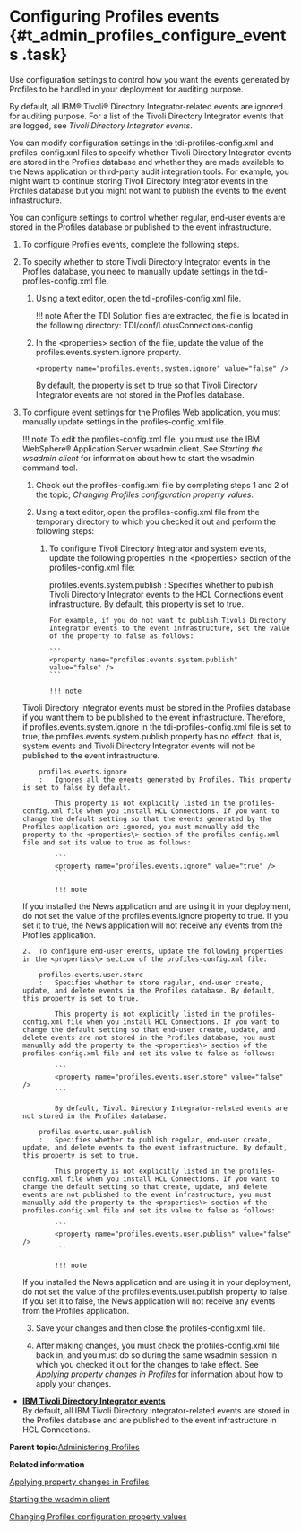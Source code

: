 # Configuring Profiles events {#t_admin_profiles_configure_events .task}

Use configuration settings to control how you want the events generated by Profiles to be handled in your deployment for auditing purpose.

By default, all IBM® Tivoli® Directory Integrator-related events are ignored for auditing purpose. For a list of the Tivoli Directory Integrator events that are logged, see *Tivoli Directory Integrator events*.

You can modify configuration settings in the tdi-profiles-config.xml and profiles-config.xml files to specify whether Tivoli Directory Integrator events are stored in the Profiles database and whether they are made available to the News application or third-party audit integration tools. For example, you might want to continue storing Tivoli Directory Integrator events in the Profiles database but you might not want to publish the events to the event infrastructure.

You can configure settings to control whether regular, end-user events are stored in the Profiles database or published to the event infrastructure.

1.  To configure Profiles events, complete the following steps.
2.  To specify whether to store Tivoli Directory Integrator events in the Profiles database, you need to manually update settings in the tdi-profiles-config.xml file.

    1.  Using a text editor, open the tdi-profiles-config.xml file.

        !!! note
    After the TDI Solution files are extracted, the file is located in the following directory: TDI/conf/LotusConnections-config

    2.  In the <properties\> section of the file, update the value of the profiles.events.system.ignore property.

        ```
        <property name="profiles.events.system.ignore" value="false" />
        ```

        By default, the property is set to true so that Tivoli Directory Integrator events are not stored in the Profiles database.

3.  To configure event settings for the Profiles Web application, you must manually update settings in the profiles-config.xml file.

    !!! note
    To edit the profiles-config.xml file, you must use the IBM WebSphere® Application Server wsadmin client. See *Starting the wsadmin client* for information about how to start the wsadmin command tool.

    1.  Check out the profiles-config.xml file by completing steps 1 and 2 of the topic, *Changing Profiles configuration property values*.

    2.  Using a text editor, open the profiles-config.xml file from the temporary directory to which you checked it out and perform the following steps:

        1.  To configure Tivoli Directory Integrator and system events, update the following properties in the <properties\> section of the profiles-config.xml file:

            profiles.events.system.publish
            :   Specifies whether to publish Tivoli Directory Integrator events to the HCL Connections event infrastructure. By default, this property is set to true.

                For example, if you do not want to publish Tivoli Directory Integrator events to the event infrastructure, set the value of the property to false as follows:

                ```
                <property name="profiles.events.system.publish" value="false" />
                ```

                !!! note
    Tivoli Directory Integrator events must be stored in the Profiles database if you want them to be published to the event infrastructure. Therefore, if profiles.events.system.ignore in the tdi-profiles-config.xml file is set to true, the profiles.events.system.publish property has no effect, that is, system events and Tivoli Directory Integrator events will not be published to the event infrastructure.

            profiles.events.ignore
            :   Ignores all the events generated by Profiles. This property is set to false by default.

                This property is not explicitly listed in the profiles-config.xml file when you install HCL Connections. If you want to change the default setting so that the events generated by the Profiles application are ignored, you must manually add the property to the <properties\> section of the profiles-config.xml file and set its value to true as follows:

                ```
                <property name="profiles.events.ignore" value="true" />
                ```

                !!! note
    If you installed the News application and are using it in your deployment, do not set the value of the profiles.events.ignore property to true. If you set it to true, the News application will not receive any events from the Profiles application.

        2.  To configure end-user events, update the following properties in the <properties\> section of the profiles-config.xml file:

            profiles.events.user.store
            :   Specifies whether to store regular, end-user create, update, and delete events in the Profiles database. By default, this property is set to true.

                This property is not explicitly listed in the profiles-config.xml file when you install HCL Connections. If you want to change the default setting so that end-user create, update, and delete events are not stored in the Profiles database, you must manually add the property to the <properties\> section of the profiles-config.xml file and set its value to false as follows:

                ```
                <property name="profiles.events.user.store" value="false" />
                ```

                By default, Tivoli Directory Integrator-related events are not stored in the Profiles database.

            profiles.events.user.publish
            :   Specifies whether to publish regular, end-user create, update, and delete events to the event infrastructure. By default, this property is set to true.

                This property is not explicitly listed in the profiles-config.xml file when you install HCL Connections. If you want to change the default setting so that create, update, and delete events are not published to the event infrastructure, you must manually add the property to the <properties\> section of the profiles-config.xml file and set its value to false as follows:

                ```
                <property name="profiles.events.user.publish" value="false" />
                ```

                !!! note
    If you installed the News application and are using it in your deployment, do not set the value of the profiles.events.user.publish property to false. If you set it to false, the News application will not receive any events from the Profiles application.

    3.  Save your changes and then close the profiles-config.xml file.

    4.  After making changes, you must check the profiles-config.xml file back in, and you must do so during the same wsadmin session in which you checked it out for the changes to take effect. See *Applying property changes in Profiles* for information about how to apply your changes.


-   **[IBM Tivoli Directory Integrator events](../admin/r_admin_profiles_tdi_events.md)**  
By default, all IBM Tivoli Directory Integrator-related events are stored in the Profiles database and are published to the event infrastructure in HCL Connections.

**Parent topic:**[Administering Profiles](../admin/c_admin_profiles_intro.md)

**Related information**  


[Applying property changes in Profiles](../admin/t_admin_profiles_save_changes.md)

[Starting the wsadmin client](../admin/t_admin_wsadmin_starting.md)

[Changing Profiles configuration property values](../admin/t_admin_profiles_changing_config.md)

